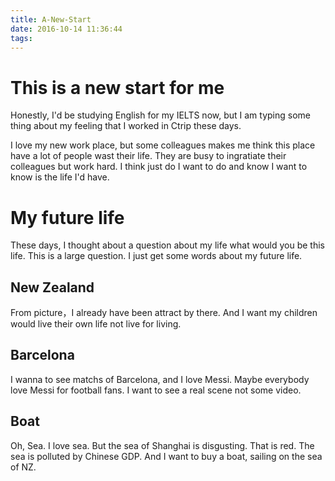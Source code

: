 ```yaml
---
title: A-New-Start
date: 2016-10-14 11:36:44
tags:
---
```




# This is a new start for me

Honestly, I'd be studying English for my IELTS now, but I am typing some thing about my feeling that I worked in Ctrip these days.



I love my new work place, but some colleagues makes me think this place have a lot of people wast their life. They are busy to ingratiate their colleagues but work hard. I think just do I want to do and know I want to know is the life I'd have.



# My future life

These days, I thought about a question about my life what would you be this life. This is a large question. I just get some words about my future life.



## New Zealand

From picture，I already have been attract by there. And I want my children would live their own life not live for living. 



## Barcelona

I wanna to see matchs of Barcelona, and I love Messi. Maybe everybody love Messi for football fans. I want to see a real scene not some video.



## Boat

Oh, Sea. I love sea. But the sea of Shanghai is disgusting. That is red. The sea is polluted by Chinese GDP. And I want to buy a boat, sailing on the sea of NZ.



# 
